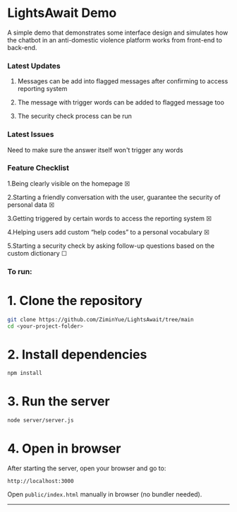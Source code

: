 # LightsAwait Demo
A simple demo that demonstrates some interface design and simulates how the chatbot in an anti-domestic violence platform works from front-end to back-end.

### Latest Updates

1. Messages can be add into flagged messages after confirming to access reporting system

2. The message with trigger words can be added to flagged message too

3. The security check process can be run

### Latest Issues

Need to make sure the answer itself won't trigger any words


### Feature Checklist

1.Being clearly visible on the homepage ☒

2.Starting a friendly conversation with the user, guarantee the security of personal data ☒

3.Getting triggered by certain words to access the reporting system ☒

4.Helping users add custom “help codes” to a personal vocabulary ☒

5.Starting a security check by asking follow-up questions based on the custom dictionary ☐

### To run:
# 1. Clone the repository

```bash
git clone https://github.com/ZiminYue/LightsAwait/tree/main
cd <your-project-folder>
```
# 2. Install dependencies

```bash
npm install
```
# 3. Run the server

```bash
node server/server.js
```
# 4. Open in browser

After starting the server, open your browser and go to:
```
http://localhost:3000
```

Open `public/index.html` manually in browser (no bundler needed).

---
